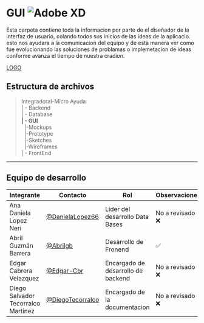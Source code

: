 # GUI  ![Adobe XD](https://img.shields.io/badge/Adobe%20XD-470137?style=for-the-badge&logo=Adobe%20XD&logoColor=#FF61F6)
Esta carpeta contiene toda la informacion por parte de el diseñador de la interfaz de usuario, colando todos sus inicios de las ideas de la aplicacio. esto nos ayudara a la comunicacion del equipo y de esta manera ver como fue evolucionando las soluciones de problamas o implemetacion de ideas conforme avanza el tiempo de nuestra cradion. 

[LOGO](/FrontEnd/Assets/Logo1.png)

## Estructura de archivos 
>IntegradoraI-Micro Ayuda <br>
>| - Backend <br>
>| - Database <br>
>**| - GUI** <br>
>&nbsp;&nbsp;|-Mockups <br>
>&nbsp;&nbsp;|-Prototype  <br>
>&nbsp;&nbsp;|-Sketches <br>
>&nbsp;&nbsp;|-Wireframes <br>
>| - FrontEnd 


---
## Equipo de desarrollo
|Integrante|Contacto|Rol|Observaciones|
|----------|--------|-----------|----------|
|Ana Daniela Lopez Neri|[@DanielaLopez66](https://github.com/DanielaLopez66)| Lider del desarrollo Data Bases|No a revisado ❌|
|Abril Guzmán Barrera|[@Abrilgb](https://github.com/Abrilgb)|Desarrollo de Fronend|✅|
|Edgar Cabrera Velazquez| [@Edgar-Cbr](https://github.com/Edgar-Cbr)| Encargado de desarrollo de backend|No a revisado ❌ |
|Diego Salvador Tecorralco Martinez| [@DiegoTecorralco](https://github.com/DiegoTecorralco)| Encargado de la documentacion|No a revisado ❌|





